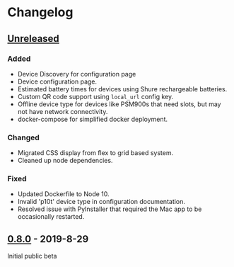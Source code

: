 # Changelog
## [Unreleased]
### Added
- Device Discovery for configuration page
- Device configuration page.
- Estimated battery times for devices using Shure rechargeable batteries.
- Custom QR code support using `local_url` config key.
- Offline device type for devices like PSM900s that need slots, but may not have network connectivity.
- docker-compose for simplified docker deployment.


### Changed
- Migrated CSS display from flex to grid based system.
- Cleaned up node dependencies.


### Fixed
- Updated Dockerfile to Node 10.
- Invalid 'p10t' device type in configuration documentation.
- Resolved issue with PyInstaller that required the Mac app to be occasionally restarted.


## [0.8.0] - 2019-8-29
Initial public beta

[Unreleased]: https://github.com/karlcswanson/micboard/compare/0.8.5
[0.8.0]: https://github.com/karlcswanson/micboard/releases/tag/v0.8.0
